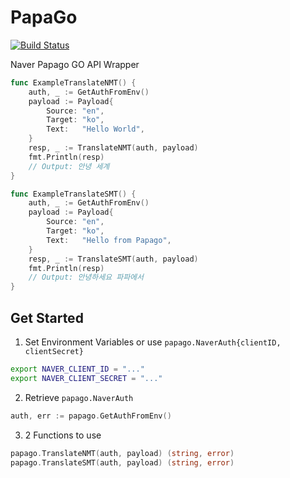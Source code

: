# PapaGo
[![Build Status](https://travis-ci.com/kkweon/papago.svg?branch=master)](https://travis-ci.com/kkweon/papago)

Naver Papago GO API Wrapper

```go
func ExampleTranslateNMT() {
	auth, _ := GetAuthFromEnv()
	payload := Payload{
		Source: "en",
		Target: "ko",
		Text:   "Hello World",
	}
	resp, _ := TranslateNMT(auth, payload)
	fmt.Println(resp)
	// Output: 안녕 세계
}

func ExampleTranslateSMT() {
	auth, _ := GetAuthFromEnv()
	payload := Payload{
		Source: "en",
		Target: "ko",
		Text:   "Hello from Papago",
	}
	resp, _ := TranslateSMT(auth, payload)
	fmt.Println(resp)
	// Output: 안녕하세요 파파에서
}
```

## Get Started

1. Set Environment Variables or use `papago.NaverAuth{clientID, clientSecret}`

```bash
export NAVER_CLIENT_ID = "..."
export NAVER_CLIENT_SECRET = "..."
```

2. Retrieve `papago.NaverAuth`
```go
auth, err := papago.GetAuthFromEnv()
```

3. 2 Functions to use

```go
papago.TranslateNMT(auth, payload) (string, error)
papago.TranslateSMT(auth, payload) (string, error)
```
